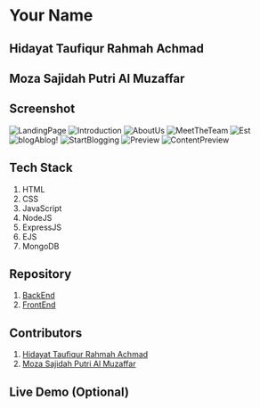 # Your Name
## Hidayat Taufiqur Rahmah Achmad
## Moza Sajidah Putri Al Muzaffar

## Screenshot

![LandingPage](https://github.com/svnflxvver/prepation-task-se/blob/main/MozaSajidahPutriAlMuzaffar/Screenshots/Landingpage.png)
![Introduction](https://github.com/svnflxvver/prepation-task-se/blob/main/MozaSajidahPutriAlMuzaffar/Screenshots/Introduction.png)
![AboutUs](https://github.com/svnflxvver/prepation-task-se/blob/main/MozaSajidahPutriAlMuzaffar/Screenshots/AboutUs.png)
![MeetTheTeam](https://github.com/svnflxvver/prepation-task-se/blob/main/MozaSajidahPutriAlMuzaffar/Screenshots/MeetTheTeam.png)
![Est](https://github.com/svnflxvver/prepation-task-se/blob/main/MozaSajidahPutriAlMuzaffar/Screenshots/Est.png)
![blogAblog!](https://github.com/svnflxvver/prepation-task-se/blob/main/MozaSajidahPutriAlMuzaffar/Screenshots/blogAblog!.png)
![StartBlogging](https://github.com/svnflxvver/prepation-task-se/blob/main/MozaSajidahPutriAlMuzaffar/Screenshots/StartBlogging.png)
![Preview](https://github.com/svnflxvver/prepation-task-se/blob/main/MozaSajidahPutriAlMuzaffar/Screenshots/Preview.png)
![ContentPreview](https://github.com/svnflxvver/prepation-task-se/blob/main/MozaSajidahPutriAlMuzaffar/Screenshots/ContentPreview.png)

## Tech Stack

1. HTML
2. CSS
3. JavaScript
4. NodeJS
5. ExpressJS
6. EJS
7. MongoDB

## Repository

1. [BackEnd](https://github.com/hidayattaufiqur/blogAblog-Backend)
2. [FrontEnd](https://github.com/svnflxvver/blogAblog-Frontend)

## Contributors

1. [Hidayat Taufiqur Rahmah Achmad](https://github.com/hidayattaufiqur)
2. [Moza Sajidah Putri Al Muzaffar](https://github.com/svnflxvver)

## Live Demo (Optional)
